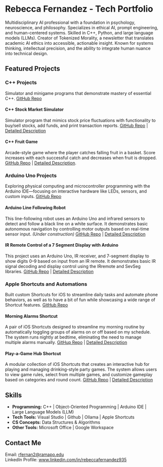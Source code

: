 # Rebecca Fernandez - Tech Portfolio
Multidisciplinary AI professional with a foundation in psychology, neuroscience, and philosophy. Specializes in ethical AI, prompt engineering, and human-centered systems. Skilled in C++, Python, and large language models (LLMs). Creator of Tokenized Morality, a newsletter that translates academic AI ethics into accessible, actionable insight. Known for systems thinking, intellectual precision, and the ability to integrate human nuance into technical design.

## Featured Projects
### C++ Projects
Simulator and minigame programs that demonstrate mastery of essential C++.
[GitHub Repo](https://github.com/rfernan935/rfernanportfolio/tree/main/Coding%20Projects/C%2B%2B)

#### C++ Stock Market Simulator
Simulator program that mimics stock price fluctuations with functionality to buy/sell stocks, add funds, and print transaction reports.
[GitHub Repo](https://github.com/rfernan935/rfernanportfolio/tree/main/Coding%20Projects/C%2B%2B/stockSimulator) | [Detailed Description](https://github.com/rfernan935/rfernanportfolio/blob/main/Coding%20Projects/C%2B%2B/stockSimulator/README.md)  

#### C++ Fruit Game
Arcade-style game where the player catches falling fruit in a basket. Score increases with each successful catch and decreases when fruit is dropped.
[GitHub Repo](https://github.com/rfernan935/rfernanportfolio/tree/main/Coding%20Projects/C%2B%2B/fruitGame) | [Detailed Description](https://github.com/rfernan935/rfernanportfolio/blob/main/Coding%20Projects/C%2B%2B/fruitGame/README.md).  

### Arduino Uno Projects
Exploring physical computing and microcontroller programming with the Arduino IDE—focusing on interactive hardware like LEDs, sensors, and custom inputs.
[GitHub Repo](https://github.com/rfernan935/rfernanportfolio/tree/main/Coding%20Projects/Arduino%20IDE)

#### Arduino Line Following Robot
This line-following robot uses an Arduino Uno and infrared sensors to detect and follow a black line on a white surface. It demonstrates basic autonomous navigation by controlling motor outputs based on real-time sensor input. *(Under construction)*
[GitHub Repo](https://github.com/rfernan935/rfernanportfolio/tree/main/Coding%20Projects/Arduino%20IDE/LineFollowingRobot) | [Detailed Description](https://github.com/rfernan935/rfernanportfolio/blob/main/Coding%20Projects/Arduino%20IDE/LineFollowingRobot/README.md)

#### IR Remote Control of a 7 Segment Display with Arduino
This project uses an Arduino Uno, IR receiver, and 7-segment display to show digits 0–9 based on input from an IR remote. It demonstrates basic IR signal decoding and display control using the IRremote and SevSeg libraries.
[GitHub Repo](https://github.com/rfernan935/rfernanportfolio/tree/main/Coding%20Projects/Arduino%20IDE/IRremote-7SegDisplay) | [Detailed Description](https://github.com/rfernan935/rfernanportfolio/blob/main/Coding%20Projects/Arduino%20IDE/IRremote-7SegDisplay/README.md)


### Apple Shortcuts and Automations
Built custom Shortcuts for iOS to streamline daily tasks and automate phone behaviors, as well as to have a bit of fun while showcasing a wide range of Shortcut features.
[GitHub Repo](https://github.com/rfernan935/rfernanportfolio/tree/main/Coding%20Projects/iOS%20Shortcuts)

#### Morning Alarms Shortcut
A pair of iOS Shortcuts designed to streamline my morning routine by automatically toggling groups of alarms on or off based on my schedule. The system runs nightly at bedtime, eliminating the need to manage multiple alarms manually.
[GitHup Repo](https://github.com/rfernan935/rfernanportfolio/tree/main/Coding%20Projects/iOS%20Shortcuts/Morning%20Alarms) | [Detailed Description](https://github.com/rfernan935/rfernanportfolio/blob/main/Coding%20Projects/iOS%20Shortcuts/Morning%20Alarms/README.md)

#### Play-a-Game Hub Shortcut
A modular collection of iOS Shortcuts that creates an interactive hub for playing and managing drinking-style party games. The system allows users to view game rules, select from multiple games, and customize gameplay based on categories and round count.
[GitHub Repo](https://github.com/rfernan935/rfernanportfolio/tree/main/Coding%20Projects/iOS%20Shortcuts/Play-a-Game%20Hub) | [Detailed Description](https://github.com/rfernan935/rfernanportfolio/blob/main/Coding%20Projects/iOS%20Shortcuts/Play-a-Game%20Hub/README.md)


## Skills  
- **Programming:** C++ | Object-Oriented Programming | Arduino IDE | Large Language Models (LLM)
- **Tech Tools:** Visual Studio | Github | Ollama | Apple Shortcuts  
- **CS Concepts:** Data Structures & Algorithms  
- **Other Tools:** Microsoft Office | Google Workspace  


## Contact Me  
Email: rfernan2@ramapo.edu  
LinkedIn Profile: www.linkedin.com/in/rebeccafernandez935  
